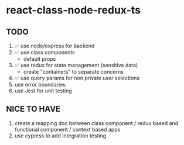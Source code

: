 # react-class-node-redux-ts

## TODO

1. ✅ use node/express for backend
2. ✅ use class components
   - default props
3. ✅ use redux for state management (sensitive data)
   - create "containers" to separate concerns
4. ✅ use query params for non private user selections
5. use error boundaries
6. use Jest for unit testing

## NICE TO HAVE

1. create a mapping doc between class component / redux based and functional component / context based apps
2. use cypress to add integration testing
